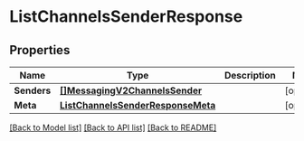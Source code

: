 # ListChannelsSenderResponse

## Properties

Name | Type | Description | Notes
------------ | ------------- | ------------- | -------------
**Senders** | [**[]MessagingV2ChannelsSender**](MessagingV2ChannelsSender.md) |  |[optional] 
**Meta** | [**ListChannelsSenderResponseMeta**](ListChannelsSenderResponseMeta.md) |  |[optional] 

[[Back to Model list]](../README.md#documentation-for-models) [[Back to API list]](../README.md#documentation-for-api-endpoints) [[Back to README]](../README.md)



